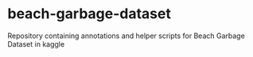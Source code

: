# beach-garbage-dataset
Repository containing annotations and helper scripts for Beach Garbage Dataset in kaggle
